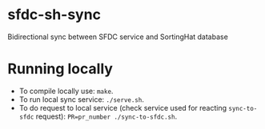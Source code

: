 # sfdc-sh-sync
Bidirectional sync between SFDC service and SortingHat database

# Running locally

- To compile locally use: `make`.
- To run local sync service: `./serve.sh`.
- To do request to local service (check service used for reacting `sync-to-sfdc` request): `PR=pr_number ./sync-to-sfdc.sh`.
